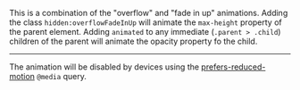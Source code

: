 This is a combination of the "overflow" and "fade in up" animations. Adding the class `hidden:overflowFadeInUp` will animate the `max-height` property of the parent element. Adding `animated` to any immediate (`.parent > .child`) children of the parent will animate the opacity property fo the child.

---

The animation will be disabled by devices using the <a href="https://developer.mozilla.org/en-US/docs/Web/CSS/@media/prefers-reduced-motion" target="_blank" rel="noopener nofollow">prefers-reduced-motion</a> `@media` query.
